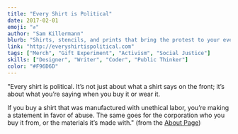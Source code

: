 ```yaml
---
title: "Every Shirt is Political"
date: 2017-02-01
emoji: "✊"
author: "Sam Killermann"
blurb: "Shirts, stencils, and prints that bring the protest to your everyday"
link: "http://everyshirtispolitical.com"
tags: ["Merch", "Gift Experiment", "Activism", "Social Justice"]
skills: ["Designer", "Writer", "Coder", "Public Thinker"]
color: "#F96D6D"
---
```


"Every shirt is political. It’s not just about what a shirt says on the front; it’s about what you’re saying when you buy it or wear it.

If you buy a shirt that was manufactured with unethical labor, you’re making a statement in favor of abuse. The same goes for the corporation who you buy it from, or the materials it’s made with." (from the [About Page](https://everyshirtispolitical.com/about/))
